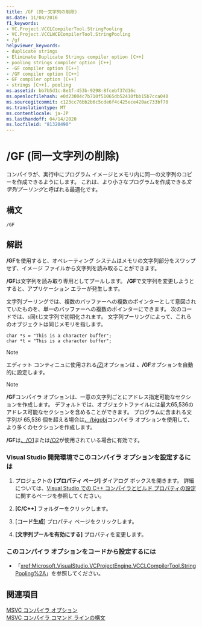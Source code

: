 ```yaml
---
title: /GF (同一文字列の削除)
ms.date: 11/04/2016
f1_keywords:
- VC.Project.VCCLCompilerTool.StringPooling
- VC.Project.VCCLWCECompilerTool.StringPooling
- /gf
helpviewer_keywords:
- duplicate strings
- Eliminate Duplicate Strings compiler option [C++]
- pooling strings compiler option [C++]
- -GF compiler option [C++]
- /GF compiler option [C++]
- GF compiler option [C++]
- strings [C++], pooling
ms.assetid: bb7b5d1c-8e1f-453b-9298-8fcebf37d16c
ms.openlocfilehash: e0d23004c7b710f51065db52410fbb15b7cca040
ms.sourcegitcommit: c123cc76bb2b6c5cde6f4c425ece420ac733bf70
ms.translationtype: MT
ms.contentlocale: ja-JP
ms.lasthandoff: 04/14/2020
ms.locfileid: "81320490"
---
```

# <a name="gf-eliminate-duplicate-strings"></a>/GF (同一文字列の削除)

コンパイラが、実行中にプログラム イメージとメモリ内に同一の文字列のコピーを作成できるようにします。 これは、より小さなプログラムを作成できる*文字列プーリング*と呼ばれる最適化です。

## <a name="syntax"></a>構文

```
/GF
```

## <a name="remarks"></a>解説

**/GF**を使用すると、オペレーティング システムはメモリの文字列部分をスワップせず、イメージ ファイルから文字列を読み取ることができます。

**/GF**は文字列を読み取り専用としてプールします。 **/GF**で文字列を変更しようとすると、アプリケーション エラーが発生します。

文字列プーリングでは、複数のバッファーへの複数のポインターとして意図されていたものを、単一のバッファーへの複数のポインターにできます。 次のコードでは、`s`同`t`じ文字列で初期化されます。 文字列プーリングによって、これらのオブジェクトは同じメモリを指します。

```
char *s = "This is a character buffer";
char *t = "This is a character buffer";
```

> [!NOTE]
> エディット コンティニュに使用される[/ZI](z7-zi-zi-debug-information-format.md)オプションは **、/GF**オプションを自動的に設定します。

> [!NOTE]
> **/GF**コンパイラ オプションは、一意の文字列ごとにアドレス指定可能なセクションを作成します。 デフォルトでは、オブジェクトファイルには最大65,536のアドレス可能なセクションを含めることができます。 プログラムに含まれる文字列が 65,536 個を超える場合は[、/bigobj](bigobj-increase-number-of-sections-in-dot-obj-file.md)コンパイラ オプションを使用して、より多くのセクションを作成します。

**/GF**は[、/O1](o1-o2-minimize-size-maximize-speed.md)または[/O2](o1-o2-minimize-size-maximize-speed.md)が使用されている場合に有効です。

### <a name="to-set-this-compiler-option-in-the-visual-studio-development-environment"></a>Visual Studio 開発環境でこのコンパイラ オプションを設定するには

1. プロジェクトの **[プロパティ ページ]** ダイアログ ボックスを開きます。 詳細については、[Visual Studio での C++ コンパイラとビルド プロパティの設定](../working-with-project-properties.md)に関するページを参照してください。

1. **[C/C++]** フォルダーをクリックします。

1. [**コード生成**] プロパティ ページをクリックします。

1. **[文字列プールを有効にする]** プロパティを変更します。

### <a name="to-set-this-compiler-option-programmatically"></a>このコンパイラ オプションをコードから設定するには

- 「<xref:Microsoft.VisualStudio.VCProjectEngine.VCCLCompilerTool.StringPooling%2A>」を参照してください。

## <a name="see-also"></a>関連項目

[MSVC コンパイラ オプション](compiler-options.md)<br/>
[MSVC コンパイラ コマンド ラインの構文](compiler-command-line-syntax.md)
